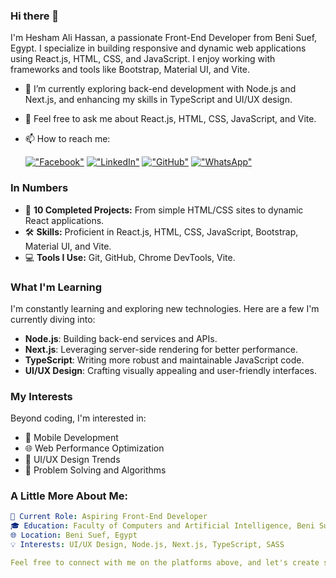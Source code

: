 ### Hi there 👋

I'm Hesham Ali Hassan, a passionate Front-End Developer from Beni Suef, Egypt. I specialize in building responsive and dynamic web applications using React.js, HTML, CSS, and JavaScript. I enjoy working with frameworks and tools like Bootstrap, Material UI, and Vite.

- 🌱 I’m currently exploring back-end development with Node.js and Next.js, and enhancing my skills in TypeScript and UI/UX design.
- 💬 Feel free to ask me about React.js, HTML, CSS, JavaScript, and Vite.
- 📫 How to reach me:

    [!["Facebook"](https://img.shields.io/badge/Facebook-%231877F2?style=flat&logo=facebook&logoColor=white)](https://www.facebook.com/profile.php?id=100026421549171&mibextid=LQQJ4d)
    [!["LinkedIn"](https://img.shields.io/badge/LinkedIn-%230077B5?style=flat&logo=linkedin&logoColor=white)](https://www.linkedin.com/in/heshamalihassan/)
    [!["GitHub"](https://img.shields.io/badge/GitHub-181717?style=flat&logo=github&logoColor=white)](https://github.com/Dev-HeshamAli)
    [!["WhatsApp"](https://img.shields.io/badge/WhatsApp-25D366?style=flat&logo=whatsapp&logoColor=white)](https://wa.me/201228870255)

### In Numbers
- 🌟 **10 Completed Projects:** From simple HTML/CSS sites to dynamic React applications.
- 🛠️ **Skills:** Proficient in React.js, HTML, CSS, JavaScript, Bootstrap, Material UI, and Vite.
- 💻 **Tools I Use:** Git, GitHub, Chrome DevTools, Vite.

### What I'm Learning
I'm constantly learning and exploring new technologies. Here are a few I'm currently diving into:
- **Node.js**: Building back-end services and APIs.
- **Next.js**: Leveraging server-side rendering for better performance.
- **TypeScript**: Writing more robust and maintainable JavaScript code.
- **UI/UX Design**: Crafting visually appealing and user-friendly interfaces.

### My Interests
Beyond coding, I'm interested in:
- 📱 Mobile Development
- 🌐 Web Performance Optimization
- 🎨 UI/UX Design Trends
- 🧠 Problem Solving and Algorithms

### A Little More About Me:
```yaml
💼 Current Role: Aspiring Front-End Developer
🎓 Education: Faculty of Computers and Artificial Intelligence, Beni Suef University
🌐 Location: Beni Suef, Egypt
💡 Interests: UI/UX Design, Node.js, Next.js, TypeScript, SASS

Feel free to connect with me on the platforms above, and let's create something amazing together!
